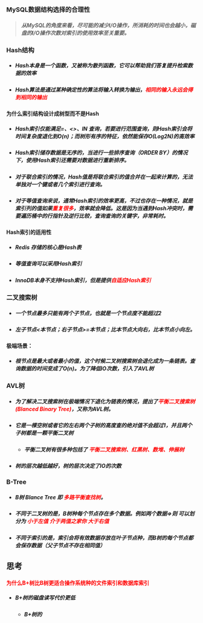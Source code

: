 ### MySQL数据结构选择的合理性



> ##### 从MySQL的角度来看，尽可能的减少I/O操作，所消耗的时间也会越小，磁盘的I/O操作次数对索引的使用效率至关重要。







### Hash结构

- ##### Hash本身是一个函数，又被称为散列函数，它可以帮助我们答复提升检索数据的效率

- ##### Hash算法是通过某种确定性的算法将输入转换为输出，<font color='red'>相同的输入永远会得到相同的输出</font>

##### 

#### 为什么索引结构设计成树型而不是Hash

- ##### Hash索引仅能满足=、<>、IN 查询，若要进行范围查询，则Hash索引会将时间复杂度退化到O(n)；而树形有序的特征，依然能保存O(Log2N)的高效率

- ##### Hash索引储存数据是无序的，当进行一些排序查询（ORDER BY）的情况下，使用Hash索引还需要对数据进行重新排序。

- ##### 对于联合索引的情况，Hash值是将联合索引的值合并在一起来计算的，无法单独对一个键或者几个索引进行查询。

- ##### 对于等值查询来说，通常Hash索引的效率更高，不过也存在一种情况，就是索引列的值如果<font color='red'>重复很多</font>，效率就会降低。这是因为当遇到Hash冲突时，需要遍历桶中的行指针及逆行比较，查询查询的关键字，非常耗时。



#### Hash索引的适用性

- ##### Redis 存储的核心是Hash表

- ##### 等值查询可以采用Hash索引

- ##### InnoDB本身不支持Hash索引，但是提供<font color='red'>自适应Hash索引</font> 







### 二叉搜索树

- ##### 一个节点最多只能有两个子节点，也就是一个节点度不能超过2

- ##### 左子节点<本节点；右子节点>=本节点；比本节点大向右，比本节点小向左。



#### 极端场景：

- ##### 根节点是最大或者最小的值，这个时候二叉树搜索树会退化成为一条链表。查询数据的时间变成了O(n)。为了降低IO次数，引入了AVL树





### AVL树

- ##### 为了解决二叉搜索树在极端情况下退化为链表的情况，提出了<font color='red'>平衡二叉搜索树(Blanced Binary Tree)</font>，又称为AVL树。

- ##### 它是一棵空树或者它的左右两个子树的高度查的绝对值不会超过1，并且两个子树都是一颗平衡二叉树

  - ##### 平衡二叉树有很多种包括了 <font color='red'>平衡二叉搜索树、红黑树、数堆、伸展树</font>

- ##### 树的层次越低越好，树的层次决定了IO的次数





### B-Tree

- ##### B树 Blance Tree 即 <font color='red'>多路平衡查找树</font>。

- ##### 不同于二叉树的是，B树种每个节点存在多个数据。例如两个数据=>则 可以划分为 <font color='red'>小于左值 介于两值之家你 大于右值 </font>

- ##### 不同于索引的是，索引会将有效数据存放在叶子节点种，而B树的每个节点都会保存数据（父子节点不存在相同值）







## 思考



#### <font color='red'>为什么B+树比B树更适合操作系统种的文件索引和数据库索引</font>

- ##### B+树的磁盘读写代价更低

  - ##### B+树的

